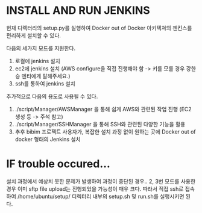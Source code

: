# INSTALL AND RUN JENKINS
 현재 디렉터리의 setup.py를 실행하여 Docker out of Docker 아키텍쳐의 젠킨스를 편리하게 설치할 수 있다.
 
 다음의 세가지 모드를 지원한다.
 1. 로컬에 jenkins 설치
 2. ec2에 jenkins 설치 (AWS configure을 직접 진행해야 함 -> 키를 모를 경우 강한승 멘티에게 말해주세요.)
 3. ssh를 통하여 jenkins 설치

 추가적으로 다음의 용도로 사용될 수 있다.
 1. ./script/Manager/AWSManager 을 통해 쉽게 AWS와 관련된 작업 진행 (EC2 생성 등 -> 주석 참고)
 2. ./script/Manager/SSHManager 을 통해 SSH와 관련된 다양한 기능을 활용
 3. 추후 bibim 프로젝트 사용자가, 복잡한 설치 과정 없이 원하는 곳에 Docker out of docker 형태의 Jenkins 설치

# IF trouble occured...
 설치 과정에서 예상치 못한 문제가 발생하여 과정이 중단된 경우.. 
 2, 3번 모드를 사용한 경우 이미 sftp file upload는 진행되었을 가능성이 매우 크다. 따라서 직접 ssh로 접속하여 /home/ubuntu/setup/ 디렉터리 내부의 setup.sh 및 run.sh를 실행시키면 된다.